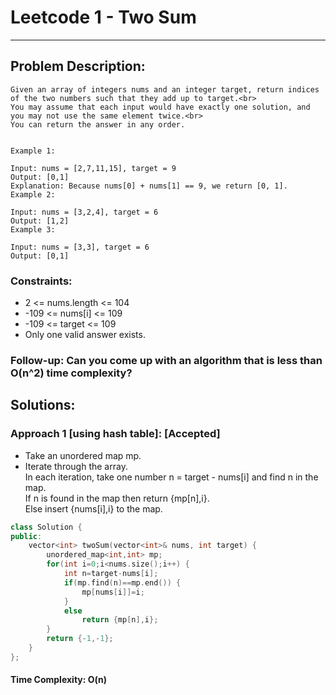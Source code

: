 # Leetcode 1 - Two Sum
***
## Problem Description: 
    Given an array of integers nums and an integer target, return indices of the two numbers such that they add up to target.<br>
    You may assume that each input would have exactly one solution, and you may not use the same element twice.<br>
    You can return the answer in any order.
    
    
    Example 1:
    
    Input: nums = [2,7,11,15], target = 9
    Output: [0,1]
    Explanation: Because nums[0] + nums[1] == 9, we return [0, 1].
    Example 2:
    
    Input: nums = [3,2,4], target = 6
    Output: [1,2]
    Example 3:
    
    Input: nums = [3,3], target = 6
    Output: [0,1]
 

### Constraints:

 * 2 <= nums.length <= 104
 * -109 <= nums[i] <= 109
 * -109 <= target <= 109
 * Only one valid answer exists.
 

### Follow-up: Can you come up with an algorithm that is less than O(n^2) time complexity?

## Solutions:

### Approach 1 [using hash table]: [Accepted]
   * Take an unordered map mp.
   * Iterate through the array.<br>
     In each iteration, take one number n = target - nums[i] and find n in the map.<br>
     If n is found in the map then return {mp[n],i}.<br>
     Else insert {nums[i],i} to the map.

``` cpp
class Solution {
public:
    vector<int> twoSum(vector<int>& nums, int target) {
        unordered_map<int,int> mp;
        for(int i=0;i<nums.size();i++) {
            int n=target-nums[i];
            if(mp.find(n)==mp.end()) {
                mp[nums[i]]=i;
            }
            else 
                return {mp[n],i};
        }
        return {-1,-1};
    }
};
```
#### Time Complexity: O(n)
